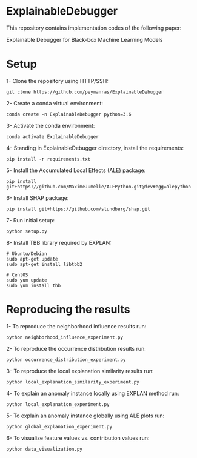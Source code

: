 # ExplainableDebugger

This repository contains implementation codes of the following paper:

Explainable Debugger for Black-box Machine Learning Models

# Setup
1- Clone the repository using HTTP/SSH:
```
git clone https://github.com/peymanras/ExplainableDebugger
```
2- Create a conda virtual environment:
```
conda create -n ExplainableDebugger python=3.6
```
3- Activate the conda environment: 
```
conda activate ExplainableDebugger
```
4- Standing in ExplainableDebugger directory, install the requirements:
```
pip install -r requirements.txt
```
5- Install the Accumulated Local Effects (ALE) package:
```
pip install git+https://github.com/MaximeJumelle/ALEPython.git@dev#egg=alepython
```
6- Install SHAP package:
```
pip install git+https://github.com/slundberg/shap.git
```
7- Run initial setup:
```
python setup.py
```
8- Install TBB library required by EXPLAN:
```
# Ubuntu/Debian
sudo apt-get update
sudo apt-get install libtbb2 

# CentOS
sudo yum update
sudo yum install tbb
```

# Reproducing the results
1- To reproduce the neighborhood influence results run:
```
python neighborhood_influence_experiment.py
```
2- To reproduce the occurrence distribution results run:
```
python occurrence_distribution_experiment.py
```
3- To reproduce the local explanation similarity results run:
```
python local_explanation_similarity_experiment.py
```
4- To explain an anomaly instance locally using EXPLAN method run:
```
python local_explanation_experiment.py
```
5- To explain an anomaly instance globally using ALE plots run:
```
python global_explanation_experiment.py
```
6- To visualize feature values vs. contribution values run:
```
python data_visualization.py
```
